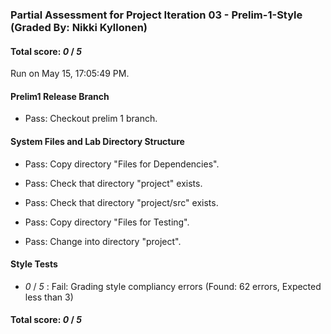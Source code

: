 ### Partial Assessment for Project Iteration 03 - Prelim-1-Style (Graded By: Nikki Kyllonen)

#### Total score: _0_ / _5_

Run on May 15, 17:05:49 PM.


#### Prelim1 Release Branch

+ Pass: Checkout prelim 1 branch.




#### System Files and Lab Directory Structure

+ Pass: Copy directory "Files for Dependencies".



+ Pass: Check that directory "project" exists.

+ Pass: Check that directory "project/src" exists.

+ Pass: Copy directory "Files for Testing".



+ Pass: Change into directory "project".


#### Style Tests

+  _0_ / _5_ : Fail: Grading style compliancy errors (Found: 62 errors, Expected less than 3)

#### Total score: _0_ / _5_

